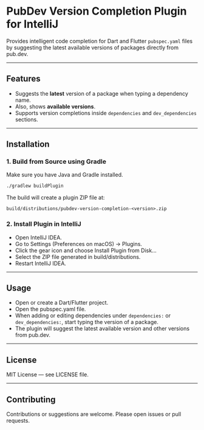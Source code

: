 # PubDev Version Completion Plugin for IntelliJ

Provides intelligent code completion for Dart and Flutter `pubspec.yaml` files by suggesting the latest available
versions of packages directly from pub.dev.

---

## Features

- Suggests the **latest** version of a package when typing a dependency name.
- Also, shows **available versions**.
- Supports version completions inside `dependencies` and `dev_dependencies` sections.

---

## Installation

### 1. Build from Source using Gradle

Make sure you have Java and Gradle installed.

```bash
./gradlew buildPlugin
```

The build will create a plugin ZIP file at:

```
build/distributions/pubdev-version-completion-<version>.zip
```

### 2. Install Plugin in IntelliJ

- Open IntelliJ IDEA.
- Go to Settings (Preferences on macOS) → Plugins.
- Click the gear icon and choose Install Plugin from Disk...
- Select the ZIP file generated in build/distributions.
- Restart IntelliJ IDEA.

---

## Usage

- Open or create a Dart/Flutter project.
- Open the pubspec.yaml file.
- When adding or editing dependencies under `dependencies:` or `dev_dependencies:`, start typing the version of a
  package.
- The plugin will suggest the latest available version and other versions from pub.dev.

---

## License

MIT License — see LICENSE file.

---

## Contributing

Contributions or suggestions are welcome. Please open issues or pull requests.
